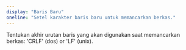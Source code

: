 ```yaml
---
display: "Baris Baru"
oneline: "Setel karakter baris baru untuk memancarkan berkas."
---
```


Tentukan akhir urutan baris yang akan digunakan saat memancarkan berkas: 'CRLF' (dos) or 'LF' (unix).
